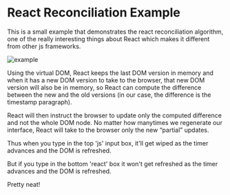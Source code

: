 # React Reconciliation Example

This is a small example that demonstrates the react reconciliation algorithm, one of the really interesting things about React which makes it different from other js frameworks.

![example](https://i.imgur.com/80ZkENy.png "example")

Using the virtual DOM, React keeps the last DOM version in memory and when it has a new DOM version to take to the browser, that new DOM version will also be in memory, so React can compute the difference between the new and the old versions (in our case, the difference is the timestamp paragraph).

React will then instruct the browser to update only the computed difference and not the whole DOM node. No matter how manytimes we regenerate our interface, React will take to the browser only the new “partial” updates.

Thus when you type in the top 'js' input box, it'll get wiped as the timer advances and the DOM is refreshed.

But if you type in the bottom 'react' box it won't get refreshed as the timer advances and the DOM is refreshed.

Pretty neat!
